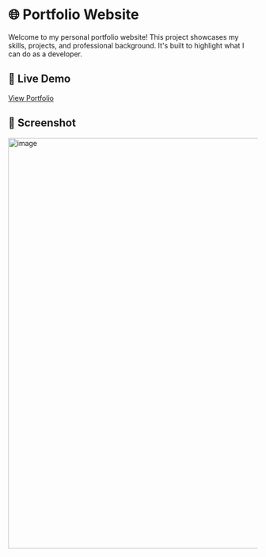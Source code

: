# 🌐 Portfolio Website

Welcome to my personal portfolio website! This project showcases my skills, projects, and professional background. It's built to highlight what I can do as a developer.

## 🚀 Live Demo
[View Portfolio](https://portfolio-ejuls-projects-9579b9de.vercel.app/)

## 📸 Screenshot
<img width="1326" height="828" alt="image" src="https://github.com/user-attachments/assets/eb5bd529-9057-465a-a997-401ba30f5228" />

